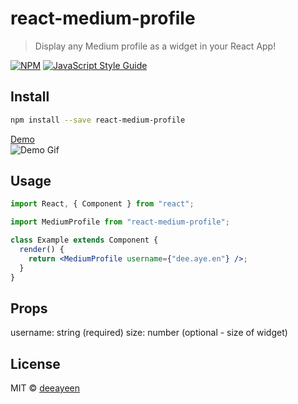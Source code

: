 # react-medium-profile

> Display any Medium profile as a widget in your React App!

[![NPM](https://img.shields.io/npm/v/react-medium-profile.svg)](https://www.npmjs.com/package/react-medium-profile) [![JavaScript Style Guide](https://img.shields.io/badge/code_style-standard-brightgreen.svg)](https://standardjs.com)

## Install

```bash
npm install --save react-medium-profile
```

[Demo](https://deeayeen.github.io/react-medium-profile)
<br />
![Demo Gif](https://i.imgur.com/RNYCDub.gif)

## Usage

```jsx
import React, { Component } from "react";

import MediumProfile from "react-medium-profile";

class Example extends Component {
  render() {
    return <MediumProfile username={"dee.aye.en"} />;
  }
}
```

## Props

username: string (required)
size: number (optional - size of widget)

## License

MIT © [deeayeen](https://github.com/deeayeen)
